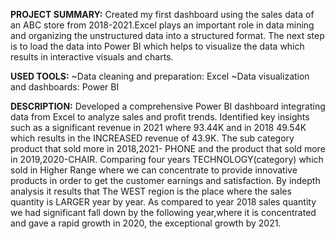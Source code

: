 **PROJECT SUMMARY:**
  Created my first dashboard using the sales data of an ABC store from 2018-2021.Excel plays an important role in data mining and organizing the unstructured data into a structured format.
The next step is to load the data into Power BI which helps to visualize the data which results in interactive visuals and charts.

**USED TOOLS:**
  ~Data cleaning and preparation: Excel
  ~Data visualization and dashboards: Power BI

**DESCRIPTION:**
  Developed a comprehensive Power BI dashboard integrating data from Excel to analyze sales and profit trends.
  Identified key insights such as a significant revenue in 2021 where 93.44K and in 2018 49.54K which results in the INCREASED revenue of 43.9K.
  The sub category product that sold more in 2018,2021- PHONE and the product that sold more in 2019,2020-CHAIR.
  Comparing four years TECHNOLOGY(category) which sold in Higher Range where we can concentrate to provide innovative products in order to get the customer earnings and satisfaction.
  By indepth analysis it results that The WEST region is the place where the sales quantity is LARGER year by year.
  As compared to year 2018 sales quantity we had significant fall down by the following year,where it is concentrated and gave a rapid growth in 2020, the exceptional growth by 2021.
  
